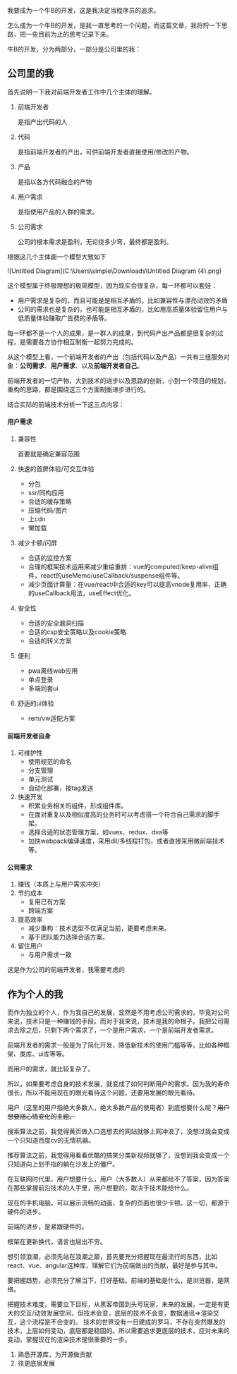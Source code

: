 我要成为一个牛B的开发，这是我决定当程序员的追求。

怎么成为一个牛B的开发，是我一直思考的一个问题，而这篇文章，我将捋一下思路，把一些目前为止的思考记录下来。

牛B的开发，分为两部分，一部分是公司里的我：

## 公司里的我

首先说明一下我对前端开发者工作中几个主体的理解。

1. 前端开发者
   
    是指产出代码的人
    
2. 代码

     是指前端开发者的产出，可供前端开发者直接使用/修改的产物。

3. 产品

     是指以各方代码融合的产物

4. 用户需求

     是指使用产品的人群的需求。

5. 公司需求

     公司的根本需求是盈利，无论绕多少弯，最终都是盈利。

根据这几个主体画一个模型大致如下
     

![Untitled Diagram](C:\Users\simple\Downloads\Untitled Diagram (4).png)

这个模型属于终极理想的极简模型，因为现实会很复杂，每一环都可以套娃：

- 用户需求是复杂的，而且可能是是相互矛盾的，比如兼容性与漂亮动效的矛盾
- 公司的需求也是复杂的，也可能是相互矛盾的，比如用高质量体验留住用户与低质量体验赚取广告费的矛盾等。

每一环都不是一个人的成果，是一群人的成果，到代码产出产品都是很复杂的过程，是需要各方协作相互制衡一起努力完成的。

从这个模型上看，一个前端开发者的产出（包括代码以及产品）一共有三组服务对象：**公司需求**、**用户需求**、以及**前端开发者自己**。

前端开发者的一切产物，大到技术的进步以及思路的创新，小到一个项目的规划，重构的思路，都是围绕这三个方面制衡进步进行的。

结合实际的前端技术分析一下这三点内容：

#### 用户需求

1. 兼容性

   首要就是确定兼容范围

2. 快速的首屏体验/可交互体验

   - 分包
   - ssr/同构应用
   - 合适的缓存策略
   - 压缩代码/图片
   - 上cdn
   - 懒加载

3. 减少卡顿/闪屏

   - 合适的监控方案
   - 合理的框架技术运用来减少重绘重排：vue的computed/keep-alive组件，react的useMemo/useCallback/suspense组件等。
   - 减少页面计算量：在vue/react中合适的key可以提高vnode复用率，正确的useCallback用法，useEffect优化。

4. 安全性

   - 合适的安全漏洞扫描
   - 合适的csp安全策略以及cookie策略
   - 合适的转义方案

5. 便利

   - pwa离线web应用
   - 单点登录
   - 多端同套ui
   
6. 舒适的ui体验

   - rem/vw适配方案

#### 前端开发者自身

1. 可维护性
   - 使用规范的命名
   - 分支管理
   - 单元测试
   - 自动化部署，按tag发送
2. 快速开发
   - 积累业务相关的组件，形成组件库。
   - 在面对重复以及相似度高的业务时可以考虑搭一个符合自己需求的脚手架。
   - 选择合适的状态管理方案，如vuex、redux、dva等
   - 加快webpack编译速度，采用dll/多线程打包，或者直接采用微前端技术等。

#### 公司需求

1. 赚钱（本质上与用户需求冲突）
2. 节约成本
   - 复用已有方案
   - 跨端方案
3. 提高效率
   - 减少重构：技术选型不仅满足当前，更要考虑未来。
   - 基于团队能力选择合适方案。
4. 留住用户
   - 与用户需求一致

这是作为公司的前端开发者，我需要考虑的

## 作为个人的我

而作为独立的个人，作为我自己的发展，显然是不用考虑公司需求的，毕竟对公司来说，技术只是一种赚钱的手段。而对于我来说，技术是我的命根子。我把公司需求去除之后，只剩下两个需求了，一个是用户需求，一个是前端开发者需求。

前端开发者的需求一般是为了简化开发，降低新技术的使用门槛等等，比如各种框架、类库、ui库等等。

而用户的需求，就比较复杂了。

所以，如果要考虑自身的技术发展，就变成了如何判断用户的需求。因为我的寿命很长，所以不能用现在的眼光看待这个问题，还要用发展的眼光看待。

用户（这里的用户指绝大多数人，绝大多数产品的使用者）到底想要什么呢？~~用户想要随心情变化的主题。~~

搜索算法之前，我觉得黄页做入口选想去的网站就够上网冲浪了，没想过我会变成一个只知道百度cv的无情机器。

推荐算法之前，我觉得用看看优酷的搞笑分类新视频就够了，没想到我会变成一个只知道向上划手指的躺在沙发上的僵尸。

在互联网时代里，用户想要什么，用户（大多数人）从来都给不了答案，因为答案在那些掌握前沿技术的人手里，用户想要的，取决于技术能给什么。

现在的手机电脑，可以展示流畅的动画，复杂的页面也很少卡顿。这一切，都源于硬件的进步。

前端的进步，是紧跟硬件的。

框架在更新换代，语言也层出不穷。

想引领浪潮，必须先站在浪潮之巅，首先要充分把握现在最流行的东西，比如react、vue、angular这种库，理解它们为前端做出的贡献，最好是参与其中。

要把握趋势，必须充分了解当下，打好基础。前端的基础是什么，是浏览器，是网络。

把握技术难度，需要立下目标，从黑客帝国到头号玩家，未来的发展，一定是有更大的交互/动效发展空间，但技术会变，底层的技术不会变，数据通讯=>渲染交互，这个流程是不会变的。
技术的世界没有一日建成的罗马，不存在突然爆发的技术，上层如何变动，底层都是稳固的。所以需要追求更底层的技术，应对未来的变动。掌握现在的渲染技术是很重要的一步。

1. 熟悉开源库，为开源做贡献
2. 往更底层发展